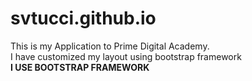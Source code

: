 # svtucci.github.io
This is my Application to Prime Digital Academy.<BR>
I have customized my layout using bootstrap framework <br>
**I USE BOOTSTRAP FRAMEWORK**